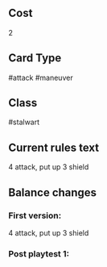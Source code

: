 ## Cost
2
## Card Type
#attack #maneuver 
## Class
#stalwart 
## Current rules text
4 attack, put up 3 shield
## Balance changes
### First version:
4 attack, put up 3 shield
### Post playtest 1:

